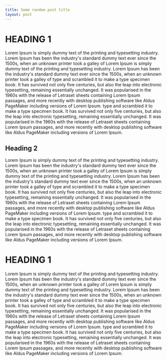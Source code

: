 ```yaml
---
title: Some random post title
layout: post
---
```

# HEADING 1

Lorem Ipsum is simply dummy text of the printing and typesetting industry. 
Lorem Ipsum has been the industry's standard dummy text ever since the 1500s, 
when an unknown printer took a galley of Lorem Ipsum is simply dummy text of the printing and typesetting industry. 
Lorem Ipsum has been the industry's standard dummy text ever since the 1500s, 
when an unknown printer took a galley of type and scrambled it to make a type specimen book. 
It has survived not only five centuries, but also the leap into electronic typesetting, remaining 
essentially unchanged. It was popularised in the 1960s with the release of Letraset sheets containing Lorem Ipsum passages, 
and more recently with desktop publishing software like Aldus PageMaker including versions of Lorem Ipsum. type and scrambled it to make a type specimen book. 
It has survived not only five centuries, but also the leap into electronic typesetting, remaining 
essentially unchanged. It was popularised in the 1960s with the release of Letraset sheets containing Lorem Ipsum passages, 
and more recently with desktop publishing software like Aldus PageMaker including versions of Lorem Ipsum.

## Heading 2

Lorem Ipsum is simply dummy text of the printing and typesetting industry. 
Lorem Ipsum has been the industry's standard dummy text ever since the 1500s, 
when an unknown printer took a galley of Lorem Ipsum is simply dummy text of the printing and typesetting industry. 
Lorem Ipsum has been the industry's standard dummy text ever since the 1500s, 
when an unknown printer took a galley of type and scrambled it to make a type specimen book. 
It has survived not only five centuries, but also the leap into electronic typesetting, remaining 
essentially unchanged. It was popularised in the 1960s with the release of Letraset sheets containing Lorem Ipsum passages, 
and more recently with desktop publishing software like Aldus PageMaker including versions of Lorem Ipsum. type and scrambled it to make a type specimen book. 
It has survived not only five centuries, but also the leap into electronic typesetting, remaining 
essentially unchanged. It was popularised in the 1960s with the release of Letraset sheets containing Lorem Ipsum passages, 
and more recently with desktop publishing software like Aldus PageMaker including versions of Lorem Ipsum.

# HEADING 1

Lorem Ipsum is simply dummy text of the printing and typesetting industry. 
Lorem Ipsum has been the industry's standard dummy text ever since the 1500s, 
when an unknown printer took a galley of Lorem Ipsum is simply dummy text of the printing and typesetting industry. 
Lorem Ipsum has been the industry's standard dummy text ever since the 1500s, 
when an unknown printer took a galley of type and scrambled it to make a type specimen book. 
It has survived not only five centuries, but also the leap into electronic typesetting, remaining 
essentially unchanged. It was popularised in the 1960s with the release of Letraset sheets containing Lorem Ipsum passages, 
and more recently with desktop publishing software like Aldus PageMaker including versions of Lorem Ipsum. type and scrambled it to make a type specimen book. 
It has survived not only five centuries, but also the leap into electronic typesetting, remaining 
essentially unchanged. It was popularised in the 1960s with the release of Letraset sheets containing Lorem Ipsum passages, 
and more recently with desktop publishing software like Aldus PageMaker including versions of Lorem Ipsum.
